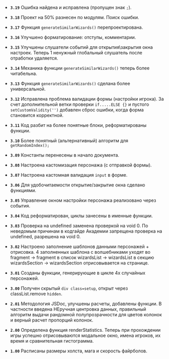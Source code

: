 - **`3.19`** Ошибка найдена и исправлена (пропущен знак `;`).

- **`3.18`** Проект на 50% разнесен по модулям. Поиск ошибки.

- **`3.17`** Функция `generateSimilarWizards()` перепроектирована.

- **`3.16`** Улучшено форматирование: отступы, комментарии.

- **`3.15`** Улучшены слушатели событий для открытия\закрытия окна настроек.
Теперь 1 ненужный глобальный слушатель после отработки удаляется.

- **`3.14`** Механика функции `generateSimilarWizards()` теперь более читабельна.

- **`3.13`** Функция `generateSimilarWizards()` сделана более универсальной.

- **`3.12`** Исправлена проблема валидации формы (настройки игрока).
За счет дополнительной ветки проверки `if.....ELSE {}` и пустого `setCustomValidity('')`  добавлен сброс ошибки, когда форма становится корректной.

- **`3.11`** Код разбит на более понятные блоки, реформатированы функции.

- **`3.10`** Более понятный (альтернативный) алгоритм для `getRandomIndex();`

- **`3.09`** Константы перенесены в начало документа.

- **`3.08`** Настроена кастомизация персонажа (с отправкой формы).

- **`3.07`** Настроена кастомная валидация `input` в форме.

- **`3.06`** Для удобочитаемости открытие/закрытие окна сделано функциями.

- **`3.05`** Управление окном настройки персонажа реализовано через события.

- **`3.04`** Код реформатирован, циклы занесены в именные функции.

- **`3.03`** Проверка на undefined заменена проверкой на void 0.
По неведомым причинам в кодгайде Академии запрещена проверка на undefined, разрешена на void 0.

- **`3.02`** Настроено заполнение шаблонов данными персонажей + отрисовка.
4 заполненных шаблона с волшебниками уходят во fragment -> fragment в список wizardsList -> wizardsList в секцию wizardsSection -> wizardsSection отрисовывается на странице.

- **`3.01`** Созданы функции, генерирующие в цикле 4х случайных персонажей.

- **`3.00`** Получен скрытый `div class=setup`, открыт через classList.remove `hidden`.

- **`2.01`** Методология JSDoc, улучшены расчеты, добавлены функции.
В частности введена НЕручная центровка данных, правильный алгоритм выдачи рандомной полупрозрачности для цветов колонок и верный расчет пропорций колонок.

- **`2.00`** Определена функция renderStatistics.
Теперь при прохождении игры успешно отрисовываются модальное окно, имена игроков, их время и сравнительная гистограмма.

- **`1.00`** Расписаны размеры холста, мага и скорость файрболов.
